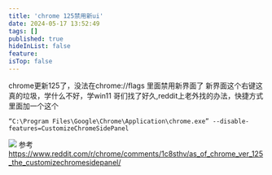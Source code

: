 ```yaml
---
title: 'chrome 125禁用新ui'
date: 2024-05-17 13:52:49
tags: []
published: true
hideInList: false
feature: 
isTop: false
---
```

chrome更新125了，没法在chrome://flags 里面禁用新界面了
新界面这个右键这真的垃圾，学什么不好，学win11
哥们找了好久,reddit上老外找的办法，快捷方式里面加一个这个

```
“C:\Program Files\Google\Chrome\Application\chrome.exe” --disable-features=CustomizeChromeSidePanel
```
![](https://s3.qklg.net/img/202405181353395.png)
参考<https://www.reddit.com/r/chrome/comments/1c8sthv/as_of_chrome_ver_125_the_customizechromesidepanel/>
